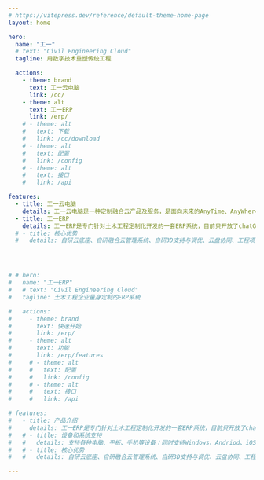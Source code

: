 ```yaml
---
# https://vitepress.dev/reference/default-theme-home-page
layout: home

hero:
  name: "工一"
  # text: "Civil Engineering Cloud"
  tagline: 用数字技术重塑传统工程

  actions:
    - theme: brand
      text: 工一云电脑
      link: /cc/
    - theme: alt
      text: 工一ERP
      link: /erp/
    # - theme: alt
    #   text: 下载
    #   link: /cc/download
    # - theme: alt
    #   text: 配置
    #   link: /config
    # - theme: alt
    #   text: 接口
    #   link: /api

features:
  - title: 工一云电脑
    details: 工一云电脑是一种定制融合云产品及服务，是面向未来的AnyTime、AnyWhere、AnyDevice的一致性云办公与云教学解决方案。
  - title: 工一ERP
    details: 工一ERP是专门针对土木工程定制化开发的一套ERP系统，目前只开放了chatGPT模块。
  # - title: 核心优势
  #   details: 自研云底座、自研融合云管理系统、自研3D支持与调优、云盘协同、工程项目管理、制定服务。




# # hero:
#   name: "工一ERP"
#   # text: "Civil Engineering Cloud"
#   tagline: 土木工程企业量身定制的ERP系统

#   actions:
#     - theme: brand
#       text: 快速开始
#       link: /erp/
#     - theme: alt
#       text: 功能
#       link: /erp/features
#     # - theme: alt
#     #   text: 配置
#     #   link: /config
#     # - theme: alt
#     #   text: 接口
#     #   link: /api

# features:
#   - title: 产品介绍
#     details: 工一ERP是专门针对土木工程定制化开发的一套ERP系统，目前只开放了chatGPT模块。
#   # - title: 设备和系统支持
#   #   details: 支持各种电脑、平板、手机等设备；同时支持Windows、Andriod、iOS、iPadOS、macOS，HarmonyOS、MIUI等操作系统。
#   # - title: 核心优势
#   #   details: 自研云底座、自研融合云管理系统、自研3D支持与调优、云盘协同、工程项目管理、制定服务。

---
```



